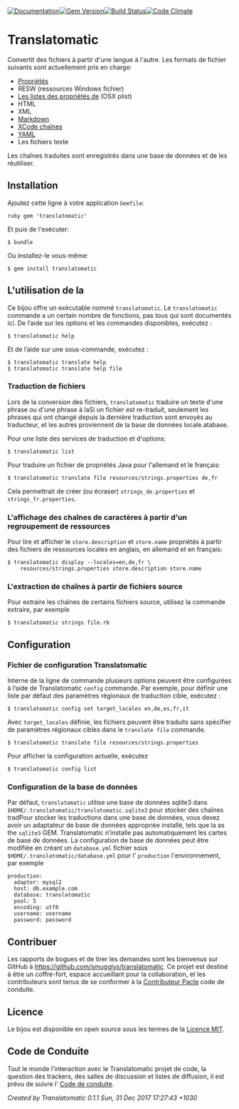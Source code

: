 [![Documentation](http://img.shields.io/badge/yard-docs-blue.svg)](http://www.rubydoc.info/gems/translatomatic)[![Gem Version](https://badge.fury.io/rb/translatomatic.svg)](https://badge.fury.io/rb/translatomatic)[![Build Status](https://travis-ci.org/smugglys/translatomatic.svg?branch=master)](https://travis-ci.org/smugglys/translatomatic)[![Code Climate](https://codeclimate.com/github/smugglys/translatomatic.svg)](https://codeclimate.com/github/smugglys/translatomatic)

# Translatomatic

Convertit des fichiers à partir d'une langue à l'autre. Les formats de fichier suivants sont actuellement pris en charge:

- [Propriétés](https://en.wikipedia.org/wiki/.properties)
- RESW (ressources Windows fichier)
- [Les listes des propriétés de](https://en.wikipedia.org/wiki/Property_list) (OSX plist)
- HTML
- XML
- [Markdown](https://en.wikipedia.org/wiki/Markdown)
- [XCode chaînes](https://developer.apple.com/library/content/documentation/Cocoa/Conceptual/LoadingResources/Strings/Strings.html)
- [YAML](http://yaml.org/)
- Les fichiers texte

Les chaînes traduites sont enregistrés dans une base de données et de les réutiliser.

## Installation

Ajoutez cette ligne à votre application `Gemfile`:

`ruby
gem 'translatomatic'
`

Et puis de l'exécuter:

    $ bundle

Ou installez-le vous-même:

    $ gem install translatomatic

## L'utilisation de la

Ce bijou offre un exécutable nommé `translatomatic`. Le `translatomatic` commande a un certain nombre de fonctions, pas tous qui sont documentés ici. De l’aide sur les options et les commandes disponibles, exécutez&nbsp;:

    $ translatomatic help

Et de l’aide sur une sous-commande, exécutez&nbsp;:

    $ translatomatic translate help
    $ translatomatic translate help file

### Traduction de fichiers

Lors de la conversion des fichiers, `translatomatic` traduire un texte d'une phrase ou d'une phrase à laSi un fichier est re-traduit, seulement les phrases qui ont changé depuis la dernière traduction sont envoyés au traducteur, et les autres proviennent de la base de données locale.atabase.

Pour une liste des services de traduction et d'options:

    $ translatomatic list

Pour traduire un fichier de propriétés Java pour l'allemand et le français:

    $ translatomatic translate file resources/strings.properties de,fr

Cela permettrait de créer (ou écraser) `strings_de.properties` et `strings_fr.properties`.

### L'affichage des chaînes de caractères à partir d'un regroupement de ressources

Pour lire et afficher le `store.description` et `store.name` propriétés à partir des fichiers de ressources locales en anglais, en allemand et en français:

    $ translatomatic display --locales=en,de,fr \
        resources/strings.properties store.description store.name

### L'extraction de chaînes à partir de fichiers source

Pour extraire les chaînes de certains fichiers source, utilisez la commande extraire, par exemple

    $ translatomatic strings file.rb

## Configuration

### Fichier de configuration Translatomatic

Interne de la ligne de commande plusieurs options peuvent être configurées à l’aide de Translatomatic `config` commande. Par exemple, pour définir une liste par défaut des paramètres régionaux de traduction cible, exécutez&nbsp;:

    $ translatomatic config set target_locales en,de,es,fr,it

Avec `target_locales` définie, les fichiers peuvent être traduits sans spécifier de paramètres régionaux cibles dans le `translate file` commande.

    $ translatomatic translate file resources/strings.properties

Pour afficher la configuration actuelle, exécutez

    $ translatomatic config list

### Configuration de la base de données

Par défaut, `translatomatic` utilise une base de données sqlite3 dans `$HOME/.translatomatic/translatomatic.sqlite3` pour stocker des chaînes tradPour stocker les traductions dans une base de données, vous devez avoir un adaptateur de base de données appropriée installé, tels que la as the `sqlite3` GEM. Translatomatic n’installe pas automatiquement les cartes de base de données. La configuration de base de données peut être modifiée en créant un `database.yml` fichier sous `$HOME/.translatomatic/database.yml` pour l' `production` l'environnement, par exemple

    production:
      adapter: mysql2
      host: db.example.com
      database: translatomatic
      pool: 5
      encoding: utf8
      username: username
      password: password

## Contribuer

Les rapports de bogues et de tirer les demandes sont les bienvenus sur GitHub à https://github.com/smugglys/translatomatic. Ce projet est destiné à être un coffre-fort, espace accueillant pour la collaboration, et les contributeurs sont tenus de se conformer à la [Contributeur Pacte](http://contributor-covenant.org) code de conduite.

## Licence

Le bijou est disponible en open source sous les termes de la [Licence MIT](https://opensource.org/licenses/MIT).

## Code de Conduite

Tout le monde l'interaction avec le Translatomatic projet de code, la question des trackers, des salles de discussion et listes de diffusion, il est prévu de suivre l' [Code de conduite](https://github.com/smugglys/translatomatic/blob/master/CODE_OF_CONDUCT.md).

_Created by Translatomatic 0.1.1 Sun, 31 Dec 2017 17:27:43 +1030_
